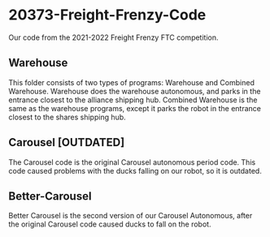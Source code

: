 # 20373-Freight-Frenzy-Code
Our code from the 2021-2022 Freight Frenzy FTC competition.

## Warehouse
This folder consists of two types of programs: Warehouse and Combined Warehouse. Warehouse does the warehouse autonomous, and parks in the entrance closest to the alliance shipping hub. Combined Warehouse is the same as the warehouse programs, except it parks the robot in the entrance closest to the shares shipping hub.

## Carousel [OUTDATED]
The Carousel code is the original Carousel autonomous period code. This code caused problems with the ducks falling on our robot, so it is outdated.

## Better-Carousel
Better Carousel is the second version of our Carousel Autonomous, after the original Carousel code caused ducks to fall on the robot.
